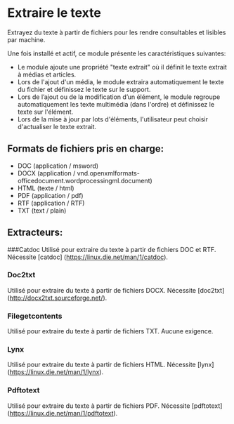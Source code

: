 # Extraire le texte

Extrayez du texte à partir de fichiers pour les rendre consultables et lisibles par machine.

Une fois installé et actif, ce module présente les caractéristiques suivantes:

- Le module ajoute une propriété "texte extrait" où il définit le texte extrait à
  médias et articles.
- Lors de l'ajout d'un média, le module extraira automatiquement le texte du fichier
  et définissez le texte sur le support.
- Lors de l’ajout ou de la modification d’un élément, le module regroupe automatiquement les
  texte multimédia (dans l'ordre) et définissez le texte sur l'élément.
- Lors de la mise à jour par lots d'éléments, l'utilisateur peut choisir d'actualiser le texte extrait.

## Formats de fichiers pris en charge:

- DOC (application / msword)
- DOCX (application / vnd.openxmlformats-officedocument.wordprocessingml.document)
- HTML (texte / html)
- PDF (application / pdf)
- RTF (application / RTF)
- TXT (text / plain)

## Extracteurs:

###Catdoc
Utilisé pour extraire du texte à partir de fichiers DOC et RTF.  Nécessite [catdoc] (https://linux.die.net/man/1/catdoc).

### Doc2txt

Utilisé pour extraire du texte à partir de fichiers DOCX. Nécessite [doc2txt] (http://docx2txt.sourceforge.net/).

### Filegetcontents

Utilisé pour extraire du texte à partir de fichiers TXT. Aucune exigence.

### Lynx

Utilisé pour extraire du texte à partir de fichiers HTML. Nécessite [lynx] ​​(https://linux.die.net/man/1/lynx).

### Pdftotext

Utilisé pour extraire du texte à partir de fichiers PDF. Nécessite [pdftotext] (https://linux.die.net/man/1/pdftotext).
